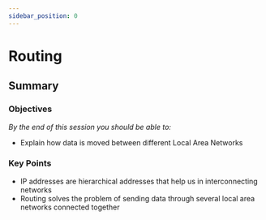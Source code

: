 ```yaml
---
sidebar_position: 0
---
```


# Routing

## Summary

### Objectives
*By the end of this session you should be able to:*
* Explain how data is moved between different Local Area Networks

### Key Points
* IP addresses are hierarchical addresses that help us in interconnecting networks
* Routing solves the problem of sending data through several local area networks connected together